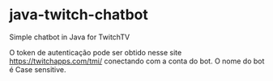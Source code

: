 # java-twitch-chatbot
Simple chatbot in Java for TwitchTV

O token de autenticação pode ser obtido nesse site https://twitchapps.com/tmi/ conectando com a conta do bot.
O nome do bot é Case sensitive.

